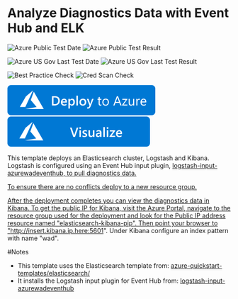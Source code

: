 # Analyze Diagnostics Data with Event Hub and ELK

![Azure Public Test Date](https://azurequickstartsservice.blob.core.windows.net/badges/diagnostics-eventhub-elk/PublicLastTestDate.svg)
![Azure Public Test Result](https://azurequickstartsservice.blob.core.windows.net/badges/diagnostics-eventhub-elk/PublicDeployment.svg)

![Azure US Gov Last Test Date](https://azurequickstartsservice.blob.core.windows.net/badges/diagnostics-eventhub-elk/FairfaxLastTestDate.svg)
![Azure US Gov Last Test Result](https://azurequickstartsservice.blob.core.windows.net/badges/diagnostics-eventhub-elk/FairfaxDeployment.svg)

![Best Practice Check](https://azurequickstartsservice.blob.core.windows.net/badges/diagnostics-eventhub-elk/BestPracticeResult.svg)
![Cred Scan Check](https://azurequickstartsservice.blob.core.windows.net/badges/diagnostics-eventhub-elk/CredScanResult.svg)

[![Deploy To Azure](https://raw.githubusercontent.com/Azure/azure-quickstart-templates/master/1-CONTRIBUTION-GUIDE/images/deploytoazure.svg?sanitize=true)]("https://portal.azure.com/#create/Microsoft.Template/uri/https%3A%2F%2Fraw.githubusercontent.com%2FAzure%2Fazure-quickstart-templates%2Fmaster%2Fdiagnostics-eventhub-elk%2Fazuredeploy.json")  [![Visualize](https://raw.githubusercontent.com/Azure/azure-quickstart-templates/master/1-CONTRIBUTION-GUIDE/images/visualizebutton.svg?sanitize=true)]("http://armviz.io/#/?load=https%3A%2F%2Fraw.githubusercontent.com%2FAzure%2Fazure-quickstart-templates%2Fmaster%2Fdiagnostics-eventhub-elk%2Fazuredeploy.json")
    


	


This template deploys an Elasticsearch cluster, Logstash and Kibana. Logstash is configured using an Event Hub input plugin,
<a href="https://github.com/Azure/azure-diagnostics-tools/tree/master/Logstash/logstash-input-azurewadeventhub">logstash-input-azurewadeventhub, to pull diagnostics data.

To ensure there are no conflicts deploy to a new resource group.

After the deployment completes you can view the diagnostics data in Kibana. To get the public IP for Kibana, visit the Azure Portal, navigate to the resource group used for the deployment and look for the Public IP address resource named "elasticsearch-kibana-pip". Then point your browser to "http://insert.kibana.ip.here:5601". Under Kibana configure an index pattern with name "wad".

#Notes
- This template uses the Elasticsearch template from: <a href="../elasticsearch">azure-quickstart-templates/elasticsearch/<a/>
- It installs the Logstash input plugin for Event Hub from: <a href="https://github.com/Azure/azure-diagnostics-tools/tree/master/Logstash/logstash-input-azurewadeventhub">logstash-input-azurewadeventhub

